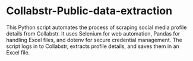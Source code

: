 # Collabstr-Public-data-extraction
This Python script automates the process of scraping social media profile details from Collabstr. It uses Selenium for web automation, Pandas for handling Excel files, and dotenv for secure credential management. The script logs in to Collabstr, extracts profile details, and saves them in an Excel file.
